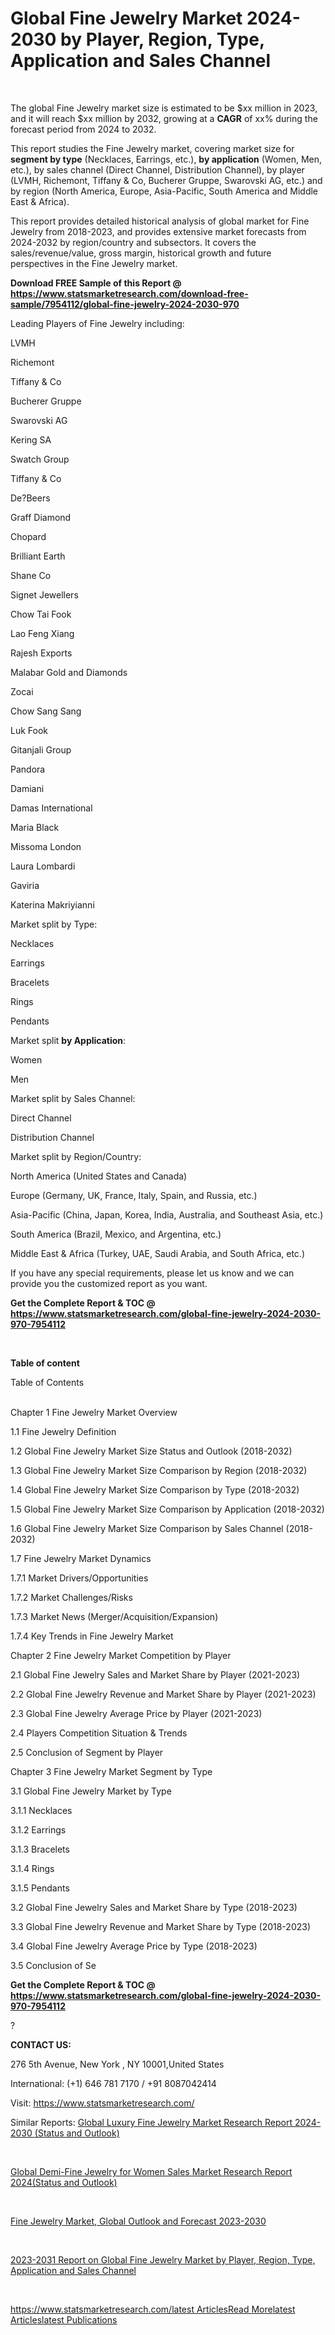 <h1>Global Fine Jewelry Market 2024-2030 by Player, Region, Type, Application and Sales Channel</h1><br/><p>The global Fine Jewelry market size is estimated to be $xx million in 2023, and it will reach $xx million by 2032, growing at a <strong>CAGR</strong> of xx% during the forecast period from 2024 to 2032.</p>
 
 
 
 <p>This report studies the Fine Jewelry market, covering market size for <strong>segment by type</strong> (Necklaces, Earrings, etc.), <strong>by application</strong> (Women, Men, etc.), by sales channel (Direct Channel, Distribution Channel), by player (LVMH, Richemont, Tiffany & Co, Bucherer Gruppe, Swarovski AG, etc.) and by region (North America, Europe, Asia-Pacific, South America and Middle East & Africa).</p>
 
 
 
 <p>This report provides detailed historical analysis of global market for Fine Jewelry from 2018-2023, and provides extensive market forecasts from 2024-2032 by region/country and subsectors. It covers the sales/revenue/value, gross margin, historical growth and future perspectives in the Fine Jewelry market.</p>
 
 
 
 <p><strong>Download FREE Sample of this Report @ <a href="https://www.statsmarketresearch.com/download-free-sample/7954112/global-fine-jewelry-2024-2030-970">https://www.statsmarketresearch.com/download-free-sample/7954112/global-fine-jewelry-2024-2030-970</a></strong></p>
 
 
 
 <p>Leading Players of Fine Jewelry including:</p>
 
 
 
 <p>LVMH</p>
 
 
 
 <p>Richemont</p>
 
 
 
 <p>Tiffany & Co</p>
 
 
 
 <p>Bucherer Gruppe</p>
 
 
 
 <p>Swarovski AG</p>
 
 
 
 <p>Kering SA</p>
 
 
 
 <p>Swatch Group</p>
 
 
 
 <p>Tiffany & Co</p>
 
 
 
 <p>De?Beers</p>
 
 
 
 <p>Graff Diamond</p>
 
 
 
 <p>Chopard</p>
 
 
 
 <p>Brilliant Earth</p>
 
 
 
 <p>Shane Co</p>
 
 
 
 <p>Signet Jewellers</p>
 
 
 
 <p>Chow Tai Fook</p>
 
 
 
 <p>Lao Feng Xiang</p>
 
 
 
 <p>Rajesh Exports</p>
 
 
 
 <p>Malabar Gold and Diamonds</p>
 
 
 
 <p>Zocai</p>
 
 
 
 <p>Chow Sang Sang</p>
 
 
 
 <p>Luk Fook</p>
 
 
 
 <p>Gitanjali Group</p>
 
 
 
 <p>Pandora</p>
 
 
 
 <p>Damiani</p>
 
 
 
 <p>Damas International</p>
 
 
 
 <p>Maria Black</p>
 
 
 
 <p>Missoma London</p>
 
 
 
 <p>Laura Lombardi</p>
 
 
 
 <p>Gaviria</p>
 
 
 
 <p>Katerina Makriyianni</p>
 
 
 
 <p>Market split by Type:</p>
 
 
 
 <p>Necklaces</p>
 
 
 
 <p>Earrings</p>
 
 
 
 <p>Bracelets</p>
 
 
 
 <p>Rings</p>
 
 
 
 <p>Pendants</p>
 
 
 
 <p>Market split <strong>by Application</strong>:</p>
 
 
 
 <p>Women</p>
 
 
 
 <p>Men</p>
 
 
 
 <p>Market split by Sales Channel:</p>
 
 
 
 <p>Direct Channel</p>
 
 
 
 <p>Distribution Channel</p>
 
 
 
 <p>Market split by Region/Country:</p>
 
 
 
 <p>North America (United States and Canada)</p>
 
 
 
 <p>Europe (Germany, UK, France, Italy, Spain, and Russia, etc.)</p>
 
 
 
 <p>Asia-Pacific (China, Japan, Korea, India, Australia, and Southeast Asia, etc.)</p>
 
 
 
 <p>South America (Brazil, Mexico, and Argentina, etc.)</p>
 
 
 
 <p>Middle East & Africa (Turkey, UAE, Saudi Arabia, and South Africa, etc.)</p>
 
 
 
 <p>If you have any special requirements, please let us know and we can provide you the customized report as you want.</p>
 
 
 
 <div><b>Get the Complete Report & TOC @ <a href="https://www.statsmarketresearch.com/global-fine-jewelry-2024-2030-970-7954112">https://www.statsmarketresearch.com/global-fine-jewelry-2024-2030-970-7954112</a></b></div>
 
 
 
 <p><br />
 
 <b>Table of content</b></p>
 
 
 
 <p>Table of Contents<br />
 
 <br />
 
 Chapter 1 Fine Jewelry Market Overview<br />
 
 1.1 Fine Jewelry Definition<br />
 
 1.2 Global Fine Jewelry Market Size Status and Outlook (2018-2032)<br />
 
 1.3 Global Fine Jewelry Market Size Comparison by Region (2018-2032)<br />
 
 1.4 Global Fine Jewelry Market Size Comparison by Type (2018-2032)<br />
 
 1.5 Global Fine Jewelry Market Size Comparison by Application (2018-2032)<br />
 
 1.6 Global Fine Jewelry Market Size Comparison by Sales Channel (2018-2032)<br />
 
 1.7 Fine Jewelry Market Dynamics<br />
 
 1.7.1 Market Drivers/Opportunities<br />
 
 1.7.2 Market Challenges/Risks<br />
 
 1.7.3 Market News (Merger/Acquisition/Expansion)<br />
 
 1.7.4 Key Trends in Fine Jewelry Market<br />
 
 Chapter 2 Fine Jewelry Market Competition by Player<br />
 
 2.1 Global Fine Jewelry Sales and Market Share by Player (2021-2023)<br />
 
 2.2 Global Fine Jewelry Revenue and Market Share by Player (2021-2023)<br />
 
 2.3 Global Fine Jewelry Average Price by Player (2021-2023)<br />
 
 2.4 Players Competition Situation & Trends<br />
 
 2.5 Conclusion of Segment by Player<br />
 
 Chapter 3 Fine Jewelry Market Segment by Type<br />
 
 3.1 Global Fine Jewelry Market by Type<br />
 
 3.1.1 Necklaces<br />
 
 3.1.2 Earrings<br />
 
 3.1.3 Bracelets<br />
 
 3.1.4 Rings<br />
 
 3.1.5 Pendants<br />
 
 3.2 Global Fine Jewelry Sales and Market Share by Type (2018-2023)<br />
 
 3.3 Global Fine Jewelry Revenue and Market Share by Type (2018-2023)<br />
 
 3.4 Global Fine Jewelry Average Price by Type (2018-2023)<br />
 
 3.5 Conclusion of Se</p>
 
 
 
 <div><b>Get the Complete Report & TOC @ <a href="https://www.statsmarketresearch.com/global-fine-jewelry-2024-2030-970-7954112">https://www.statsmarketresearch.com/global-fine-jewelry-2024-2030-970-7954112</a></b></div>
 
 
 
 <p>? </p>
 
 
 
 <p><b>CONTACT US:</b><br />
 
 276 5th Avenue, New York , NY 10001,United States<br />
 
 International: (+1) 646 781 7170 / +91 8087042414<br />
 
 Visit: <a href="https://www.statsmarketresearch.com/">https://www.statsmarketresearch.com/</a><br />
 
 Similar Reports: <a href="https://www.statsmarketresearch.com/global-fine-jewelry-2024-2030-970-7954112">Global Luxury Fine Jewelry Market Research Report 2024-2030 (Status and Outlook)</a><br />
 
 <br />
 
 <a href="https://www.statsmarketresearch.com/global-fine-jewelry-2024-2030-970-7954112">Global Demi-Fine Jewelry for Women Sales Market Research Report 2024(Status and Outlook)</a><br />
 
 <br />
 
 <a href="https://www.statsmarketresearch.com/global-fine-jewelry-2024-2030-970-7954112">Fine Jewelry Market, Global Outlook and Forecast 2023-2030</a><br />
 
 <br />
 
 <a href="https://www.statsmarketresearch.com/global-fine-jewelry-2024-2030-970-7954112">2023-2031 Report on Global Fine Jewelry Market by Player, Region, Type, Application and Sales Channel</a><br />
 
 <br />
 
 <a href="https://gyeongbokgung.com">https://www.statsmarketresearch.com/</a><a href="https://hallyeomaritime.com">latest Articles</a><a href="https://jingwansa.com">Read More</a><a href="https://nguoiviet.jp/">latest Articles</a><a href="https://www.intelmarketresearch.com/">latest Publications</a></p>